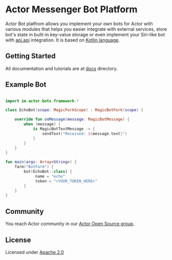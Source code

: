 # Actor Messenger Bot Platform

Actor Bot platfrom allows you implement your own bots for Actor with various modules that helps you easier integrate with external services, store bot's state in built-in key-value storage or even implement your Siri-like bot with [api.api](https://api.ai/) integration. It is based on [Kotlin language](https://kotlinlang.com).

## Getting Started

All documentation and tutorials are at [docs](docs) directory.

## Example Bot

```kotlin

import im.actor.bots.framework.*

class EchoBot(scope: MagicForkScope) : MagicBotFork(scope) {

    override fun onMessage(message: MagicBotMessage) {
        when (message) {
            is MagicBotTextMessage -> {
                sendText("Received: ${message.text}")
            }
        }
    }
}

fun main(args: Array<String>) {
    farm("BotFarm") {
        bot(EchoBot::class) {
             name = "echo"
             token = "<YOUR_TOKEN_HERE>"
        }
    }
}
```

## Community

You reach Actor community in our [Actor Open Source group](https://actor.im/oss).

## License

Licensed under [Apache 2.0](LICENSE)
